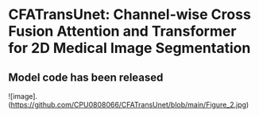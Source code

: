 
# CFATransUnet: Channel-wise Cross Fusion Attention and Transformer for 2D Medical Image Segmentation
## Model code has been released
![image].(https://github.com/CPU0808066/CFATransUnet/blob/main/Figure_2.jpg)
